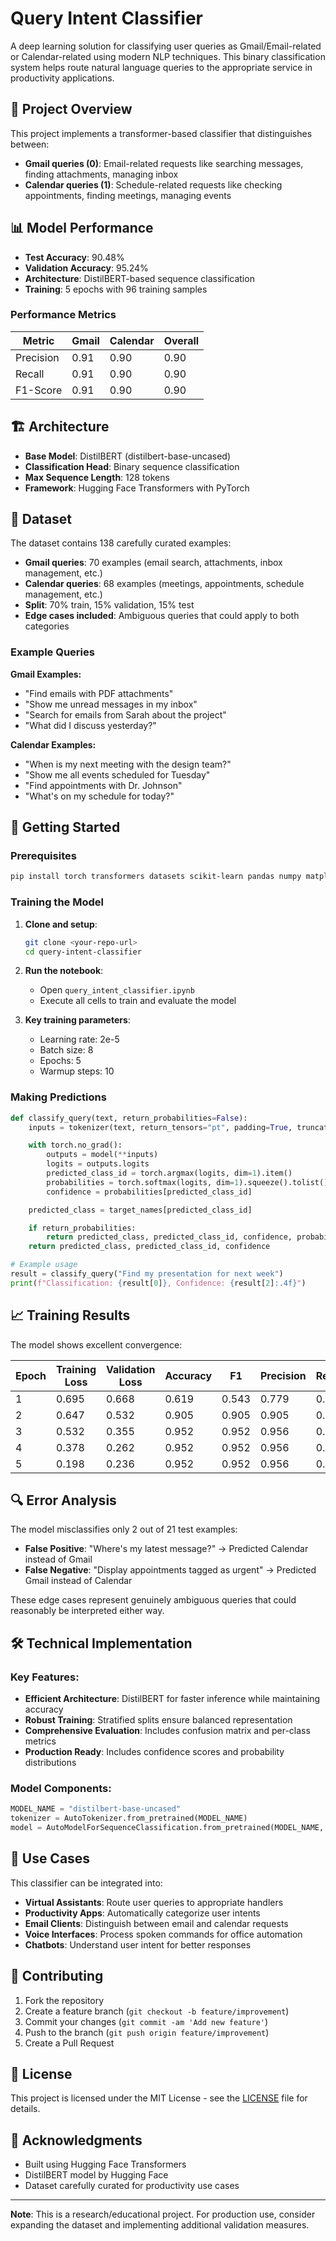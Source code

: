 # Query Intent Classifier

A deep learning solution for classifying user queries as Gmail/Email-related or Calendar-related using modern NLP techniques. This binary classification system helps route natural language queries to the appropriate service in productivity applications.

## 🎯 Project Overview

This project implements a transformer-based classifier that distinguishes between:
- **Gmail queries (0)**: Email-related requests like searching messages, finding attachments, managing inbox
- **Calendar queries (1)**: Schedule-related requests like checking appointments, finding meetings, managing events

## 📊 Model Performance

- **Test Accuracy**: 90.48%
- **Validation Accuracy**: 95.24% 
- **Architecture**: DistilBERT-based sequence classification
- **Training**: 5 epochs with 96 training samples

### Performance Metrics
| Metric | Gmail | Calendar | Overall |
|--------|-------|----------|---------|
| Precision | 0.91 | 0.90 | 0.90 |
| Recall | 0.91 | 0.90 | 0.90 |
| F1-Score | 0.91 | 0.90 | 0.90 |

## 🏗️ Architecture

- **Base Model**: DistilBERT (distilbert-base-uncased)
- **Classification Head**: Binary sequence classification
- **Max Sequence Length**: 128 tokens
- **Framework**: Hugging Face Transformers with PyTorch

## 📁 Dataset

The dataset contains 138 carefully curated examples:
- **Gmail queries**: 70 examples (email search, attachments, inbox management, etc.)
- **Calendar queries**: 68 examples (meetings, appointments, schedule management, etc.)
- **Split**: 70% train, 15% validation, 15% test
- **Edge cases included**: Ambiguous queries that could apply to both categories

### Example Queries

**Gmail Examples:**
- "Find emails with PDF attachments"
- "Show me unread messages in my inbox" 
- "Search for emails from Sarah about the project"
- "What did I discuss yesterday?"

**Calendar Examples:**
- "When is my next meeting with the design team?"
- "Show me all events scheduled for Tuesday"
- "Find appointments with Dr. Johnson"
- "What's on my schedule for today?"

## 🚀 Getting Started

### Prerequisites

```bash
pip install torch transformers datasets scikit-learn pandas numpy matplotlib seaborn
```

### Training the Model

1. **Clone and setup**:
   ```bash
   git clone <your-repo-url>
   cd query-intent-classifier
   ```

2. **Run the notebook**:
   - Open `query_intent_classifier.ipynb`
   - Execute all cells to train and evaluate the model

3. **Key training parameters**:
   - Learning rate: 2e-5
   - Batch size: 8
   - Epochs: 5
   - Warmup steps: 10

### Making Predictions

```python
def classify_query(text, return_probabilities=False):
    inputs = tokenizer(text, return_tensors="pt", padding=True, truncation=True, max_length=128)

    with torch.no_grad():
        outputs = model(**inputs)
        logits = outputs.logits
        predicted_class_id = torch.argmax(logits, dim=1).item()
        probabilities = torch.softmax(logits, dim=1).squeeze().tolist()
        confidence = probabilities[predicted_class_id]

    predicted_class = target_names[predicted_class_id]

    if return_probabilities:
        return predicted_class, predicted_class_id, confidence, probabilities
    return predicted_class, predicted_class_id, confidence

# Example usage
result = classify_query("Find my presentation for next week")
print(f"Classification: {result[0]}, Confidence: {result[2]:.4f}")
```



## 📈 Training Results

The model shows excellent convergence:

| Epoch | Training Loss | Validation Loss | Accuracy | F1   | Precision | Recall |
|-------|---------------|----------------|----------|------|-----------|--------|
| 1     | 0.695         | 0.668          | 0.619    | 0.543| 0.779     | 0.619  |
| 2     | 0.647         | 0.532          | 0.905    | 0.905| 0.905     | 0.905  |
| 3     | 0.532         | 0.355          | 0.952    | 0.952| 0.956     | 0.952  |
| 4     | 0.378         | 0.262          | 0.952    | 0.952| 0.956     | 0.952  |
| 5     | 0.198         | 0.236          | 0.952    | 0.952| 0.956     | 0.952  |



## 🔍 Error Analysis

The model misclassifies only 2 out of 21 test examples:
- **False Positive**: "Where's my latest message?" → Predicted Calendar instead of Gmail
- **False Negative**: "Display appointments tagged as urgent" → Predicted Gmail instead of Calendar

These edge cases represent genuinely ambiguous queries that could reasonably be interpreted either way.

## 🛠️ Technical Implementation

### Key Features:
- **Efficient Architecture**: DistilBERT for faster inference while maintaining accuracy
- **Robust Training**: Stratified splits ensure balanced representation
- **Comprehensive Evaluation**: Includes confusion matrix and per-class metrics
- **Production Ready**: Includes confidence scores and probability distributions

### Model Components:
```python
MODEL_NAME = "distilbert-base-uncased"
tokenizer = AutoTokenizer.from_pretrained(MODEL_NAME)
model = AutoModelForSequenceClassification.from_pretrained(MODEL_NAME, num_labels=2)
```

## 📝 Use Cases

This classifier can be integrated into:
- **Virtual Assistants**: Route user queries to appropriate handlers
- **Productivity Apps**: Automatically categorize user intents
- **Email Clients**: Distinguish between email and calendar requests
- **Voice Interfaces**: Process spoken commands for office automation
- **Chatbots**: Understand user intent for better responses

## 🤝 Contributing

1. Fork the repository
2. Create a feature branch (`git checkout -b feature/improvement`)
3. Commit your changes (`git commit -am 'Add new feature'`)
4. Push to the branch (`git push origin feature/improvement`)
5. Create a Pull Request

## 📜 License

This project is licensed under the MIT License - see the [LICENSE](LICENSE) file for details.

## 🙏 Acknowledgments

- Built using Hugging Face Transformers
- DistilBERT model by Hugging Face
- Dataset carefully curated for productivity use cases

---

**Note**: This is a research/educational project. For production use, consider expanding the dataset and implementing additional validation measures.
